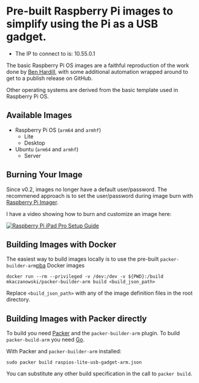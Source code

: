 # Pre-built Raspberry Pi images to simplify using the Pi as a USB gadget.

- The IP to connect to is: 10.55.0.1

The basic Raspberry Pi OS images are a faithful reproduction of the work done by [Ben Hardill][bh],
with some additional automation wrapped around to get to a publish release on GitHub.

Other operating systems are derived from the basic template used in Raspberry Pi OS.

## Available Images

* Raspberry Pi OS (`arm64` and `armhf`)
  * Lite
  * Desktop 
* Ubuntu (`arm64` and `armhf`)
  * Server

## Burning Your Image

Since v0.2, images no longer have a default user/password. The recommened approach is to set the user/password during image burn with [Raspberry Pi Imager][rpimg].

I have a video showing how to burn and customize an image here:

[![Raspberry Pi iPad Pro Setup Guide](https://img.youtube.com/vi/dUeQUCF6KPc/hqdefault.jpg
)](https://youtu.be/dUeQUCF6KPc "Raspberry Pi iPad Pro Setup Guide")

## Building Images with Docker

The easiest way to build images locally is to use the pre-built `packer-builder-arm`[pba] Docker images

```
docker run --rm --privileged -v /dev:/dev -v ${PWD}:/build mkaczanowski/packer-builder-arm build <build_json_path>
```

Replace `<build_json_path>` with any of the image definition files in the root directory.

## Building Images with Packer directly

To build you need [Packer][packer] and the `packer-builder-arm` plugin.
To build `packer-build-arm` you need [Go][go].

With Packer and `packer-builder-arm` installed:

```
sudo packer build raspios-lite-usb-gadget-arm.json
```

You can substitute any other build specification in the call to `packer build`.


[packer]: https://www.packer.io/
[pba]: https://github.com/mkaczanowski/packer-builder-arm
[bh]: https://www.hardill.me.uk/wordpress/2020/02/21/building-custom-raspberry-pi-sd-card-images/
[go]: https://golang.org
[rpimg]: https://www.raspberrypi.com/software/
